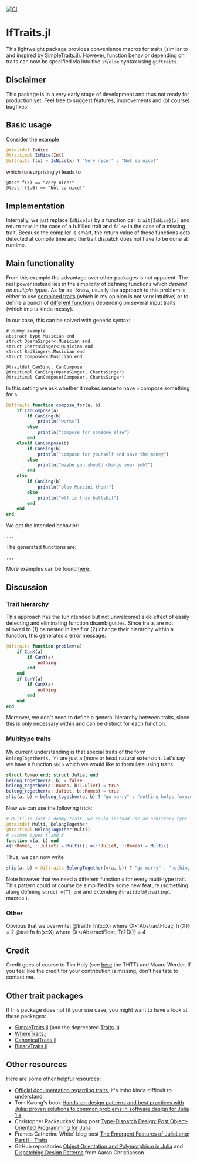 [![CI](https://github.com/JohannesNaegele/IfTraits.jl/actions/workflows/CI.yml/badge.svg)](https://github.com/JohannesNaegele/IfTraits.jl/actions/workflows/CI.yml)

# IfTraits.jl

This lightweight package provides convenience macros for traits (similar to and inspired by [SimpleTraits.jl](https://github.com/mauro3/SimpleTraits.jl)). However, function behavior depending on traits can now be specified via intuitive `if`/`else` syntax using `@iftraits`.

## Disclaimer

This package is in a very early stage of development and thus not ready for production yet. Feel free to suggest features, improvements and (of course) bugfixes!

## Basic usage

Consider the example 
```julia
@traitdef IsNice
@traitimpl IsNice(Int)
@iftraits f(x) = IsNice(x) ? "Very nice!" : "Not so nice!"
```
which (unsurprisingly) leads to 
```jlcon
@test f(5) == "Very nice!"
@test f(5.0) == "Not so nice!"
```

## Implementation

Internally, we just replace  `IsNice(x)` by a function call `trait{IsNice}(x)` and return `true` in the case of a fulfilled trait and `false` in the case of a missing trait. 
Because the compiler is smart, the return value of these functions gets detected at compile time and the trait dispatch does not have to be done at runtime.

## Main functionality

From this example the advantage over other packages is not apparent. The real power instead lies in the simplicity of defining functions which *depend on multiple types*.
As far as I know, usually the approach to this problem is either to use [combined traits](https://github.com/mauro3/SimpleTraits.jl/issues/71) (which in my opinion is not very intuitive) or to define a bunch of [different functions](https://github.com/mauro3/SimpleTraits.jl/pull/2) depending on several input traits (which imo is kinda messy).

In our case, this can be solved with generic syntax:
```
# dummy example
abstract type Musician end
struct OperaSinger<:Musician end
struct ChartsSinger<:Musician end
struct BadSinger<:Musician end
struct Composer<:Musician end

@traitdef CanSing, CanCompose
@traitimpl CanSing(OperaSinger, ChartsSinger)
@traitimpl CanCompose(Composer, ChartsSinger)
```
In this setting we ask whether it makes sense to have `a` compose something for `b`.
```julia
@iftraits function compose_for(a, b)
    if CanCompose(a)
        if CanSing(b)
            println("works")
        else
            println("compose for someone else")
        end
    elseif CanCompose(b)
        if CanSing(b)
            println("compose for yourself and save the money")
        else
            println("maybe you should change your job?")
        end
    else
        if CanSing(b)
            println("play Puccini then!")
        else
            println("wtf is this bullshit")
        end
    end
end
```
We get the intended behavior:
```
...
```
The generated functions are:
```
...
```

More examples can be found [here](./src/examples).

## Discussion

### Trait hierarchy

This approach has the (unintended but not unwelcome) side effect of easily detecting and eliminating function disambiguities. Since traits are not allowed to (1) be nested in itself or (2) change their hierarchy within a function, this generates a error message:
```julia
@iftraits function problem(a)
    if CanX(a)
        if CanY(a)
            nothing
        end
    end
    if CanY(a)
        if CanX(a)
            nothing
        end
    end
end
```
Moreover, we don't need to define a general hierarchy between traits, since this is only necessary within and can be distinct for each function.

### Multitype traits
My current understanding is that special traits of the form `BelongTogether(X, Y)` are just a (more or less) natural extension. Let's say we have a function `ship` which we would like to formulate using traits.
```julia
struct Romeo end; struct Juliet end
belong_together(a, b) = false
belong_together(a::Romeo, b::Juliet) = true
belong_together(a::Juliet, b::Romeo) = true
ship(a, b) = belong_together(a, b) ? "go marry" : "nothing holds forever"
```

Now we can use the following trick:
```julia
# Multi is just a dummy trait, we could instead use an arbitrary type
@traitdef Multi, BelongTogether
@traitimpl BelongTogether(Multi)
# assume types X and X
function ⊕(a, b) end
⊕(::Romeo, ::Juliet) = Multi(); ⊕(::Juliet, ::Romeo) = Multi()
```

Thus, we can now write
```julia
ship(a, b) = @iftraits BelongTogether(⊕(a, b)) ? "go marry" : "nothing holds forever"
```
Note however that we need a different function `⊕` for every multi-type trait. This pattern could of course be simplified by some new feature (something along defining `struct ⊕{T} end` and extending `@traitdef`/`@traitimpl` macros.).

### Other
Obvious that we overwrite:
@traitfn fn(x::X) where {X<:AbstractFloat;  Tr{X}} = 2
@traitfn fn(x::X) where {X<:AbstractFloat; Tr2{X}} = 4

## Credit
Credit goes of course to Tim Holy (see [here](https://github.com/JuliaLang/julia/issues/2345#issuecomment-54537633) the THTT) and Mauro Werder. If you feel like the credit for your contribution is missing, don't hesitate to contact me.

## Other trait packages
If this package does not fit your use case, you might want to have a look at these packages:
- [SimpleTraits.jl](https://github.com/mauro3/SimpleTraits.jl) (and the deprecated [Traits.jl](https://github.com/mauro3/Traits.jl#dispatch-on-traits))
- [WhereTraits.jl](https://github.com/jolin-io/WhereTraits.jl)
- [CanonicalTraits.jl](https://github.com/thautwarm/CanonicalTraits.jl)
- [BinaryTraits.jl](https://github.com/tk3369/BinaryTraits.jl)

## Other resources

Here are some other helpful resources:

- [Official documentation regarding traits](https://docs.julialang.org/en/v1/manual/methods/#Trait-based-dispatch-1), it's imho kinda difficult to understand
- Tom Kwong's book [Hands-on design patterns and best practices with Julia: proven solutions to common problems in software design for Julia 1.x](https://www.packtpub.com/product/hands-on-design-patterns-and-best-practices-with-julia/9781838648817)
- Christopher Rackauckas' blog post [Type-Dispatch Design: Post Object-Oriented Programming for Julia](http://www.stochasticlifestyle.com/type-dispatch-design-post-object-oriented-programming-julia/)
- Frames Catherine White' blog post [The Emergent Features of JuliaLang: Part II - Traits](https://invenia.github.io/blog/2019/11/06/julialang-features-part-2/)
- GitHub repositories [Object Orientation and Polymorphism in Julia](https://github.com/ninjaaron/oo-and-polymorphism-in-julia) and [Dispatching Design Patterns](https://github.com/ninjaaron/dispatching-design-patterns) from Aaron Christianson
